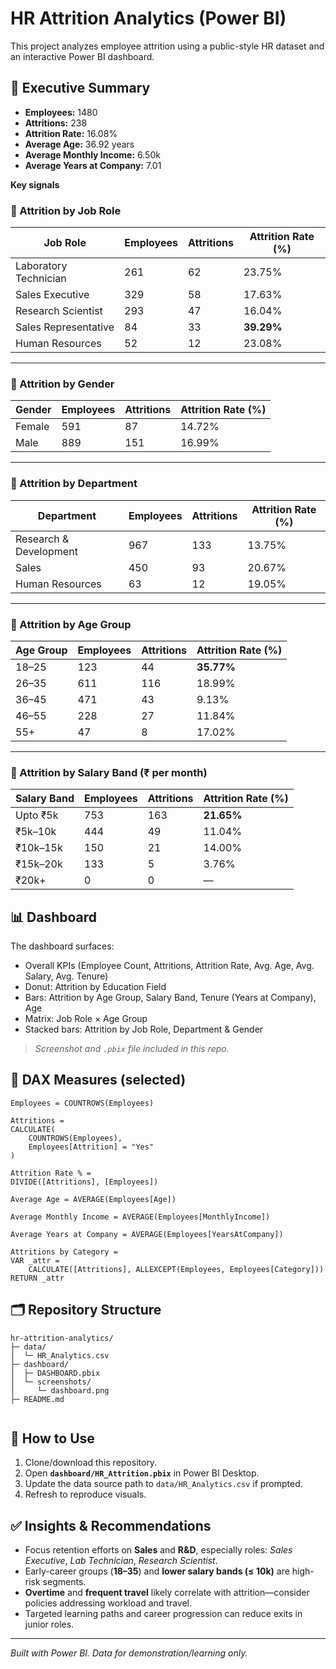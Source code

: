 # HR Attrition Analytics (Power BI)

This project analyzes employee attrition using a public-style HR dataset and an interactive Power BI dashboard.

## 🔎 Executive Summary
- **Employees:** 1480
- **Attritions:** 238
- **Attrition Rate:** 16.08%
- **Average Age:** 36.92 years
- **Average Monthly Income:** 6.50k
- **Average Years at Company:** 7.01

**Key signals**


### 📌 Attrition by Job Role
| Job Role               | Employees | Attritions | Attrition Rate (%) |
|-------------------------|-----------|------------|---------------------|
| Laboratory Technician   | 261       | 62         | 23.75%             |
| Sales Executive         | 329       | 58         | 17.63%             |
| Research Scientist      | 293       | 47         | 16.04%             |
| Sales Representative    | 84        | 33         | **39.29%**         |
| Human Resources         | 52        | 12         | 23.08%             |

---

### 📌 Attrition by Gender
| Gender | Employees | Attritions | Attrition Rate (%) |
|--------|-----------|------------|---------------------|
| Female | 591       | 87         | 14.72%             |
| Male   | 889       | 151        | 16.99%             |

---

### 📌 Attrition by Department
| Department              | Employees | Attritions | Attrition Rate (%) |
|--------------------------|-----------|------------|---------------------|
| Research & Development   | 967       | 133        | 13.75%             |
| Sales                    | 450       | 93         | 20.67%             |
| Human Resources          | 63        | 12         | 19.05%             |

---

### 📌 Attrition by Age Group
| Age Group | Employees | Attritions | Attrition Rate (%) |
|-----------|-----------|------------|---------------------|
| 18–25     | 123       | 44         | **35.77%**         |
| 26–35     | 611       | 116        | 18.99%             |
| 36–45     | 471       | 43         | 9.13%              |
| 46–55     | 228       | 27         | 11.84%             |
| 55+       | 47        | 8          | 17.02%             |

---

### 📌 Attrition by Salary Band (₹ per month)
| Salary Band | Employees | Attritions | Attrition Rate (%) |
|-------------|-----------|------------|---------------------|
| Upto ₹5k    | 753       | 163        | **21.65%**         |
| ₹5k–10k     | 444       | 49         | 11.04%             |
| ₹10k–15k    | 150       | 21         | 14.00%             |
| ₹15k–20k    | 133       | 5          | 3.76%              |
| ₹20k+       | 0         | 0          | —                  |

## 📊 Dashboard
The dashboard surfaces:
- Overall KPIs (Employee Count, Attritions, Attrition Rate, Avg. Age, Avg. Salary, Avg. Tenure)
- Donut: Attrition by Education Field
- Bars: Attrition by Age Group, Salary Band, Tenure (Years at Company), Age
- Matrix: Job Role × Age Group
- Stacked bars: Attrition by Job Role, Department & Gender

> *Screenshot and `.pbix` file included in this repo.*

## 🧮 DAX Measures (selected)
```DAX
Employees = COUNTROWS(Employees)

Attritions =
CALCULATE(
    COUNTROWS(Employees),
    Employees[Attrition] = "Yes"
)

Attrition Rate % =
DIVIDE([Attritions], [Employees])

Average Age = AVERAGE(Employees[Age])

Average Monthly Income = AVERAGE(Employees[MonthlyIncome])

Average Years at Company = AVERAGE(Employees[YearsAtCompany])

Attritions by Category =
VAR _attr =
    CALCULATE([Attritions], ALLEXCEPT(Employees, Employees[Category]))
RETURN _attr
```

## 🗂 Repository Structure
```
hr-attrition-analytics/
├─ data/
│  └─ HR_Analytics.csv
├─ dashboard/
│  ├─ DASHBOARD.pbix
│  └─ screenshots/
│     └─ dashboard.png 
├─ README.md


```

## 🚀 How to Use
1. Clone/download this repository.
2. Open **`dashboard/HR_Attrition.pbix`** in Power BI Desktop.
3. Update the data source path to `data/HR_Analytics.csv` if prompted.
4. Refresh to reproduce visuals.

## ✅ Insights & Recommendations
- Focus retention efforts on **Sales** and **R&D**, especially roles: *Sales Executive*, *Lab Technician*, *Research Scientist*.
- Early-career groups (**18–35**) and **lower salary bands (≤ 10k)** are high-risk segments.
- **Overtime** and **frequent travel** likely correlate with attrition—consider policies addressing workload and travel.
- Targeted learning paths and career progression can reduce exits in junior roles.


---

*Built with Power BI. Data for demonstration/learning only.*
